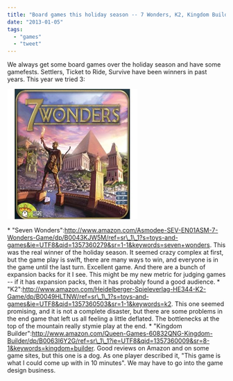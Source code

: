 ```yaml
---
title: "Board games this holiday season -- 7 Wonders, K2, Kingdom Builder"
date: "2013-01-05"
tags: 
  - "games"
  - "tweet"
---
```


We always get some board games over the holiday season and have some gamefests. Settlers, Ticket to Ride, Survive have been winners in past years. This year we tried 3:

[![51DCQm48QxL._SL500_AA300_](images/51DCQm48QxL._SL500_AA300_.jpg)](http://theludwigs.com/2013/01/board-games-this-holiday-season-7-wonders-k2-kingdom-builder/51dcqm48qxl-_sl500_aa300_/)

\* "Seven Wonders":http://www.amazon.com/Asmodee-SEV-EN01ASM-7-Wonders-Game/dp/B0043KJW5M/ref=sr\_1\_1?s=toys-and-games&ie=UTF8&qid=1357360279&sr=1-1&keywords=seven+wonders. This was the real winner of the holiday season. It seemed crazy complex at first, but the game play is swift, there are many ways to win, and everyone is in the game until the last turn. Excellent game. And there are a bunch of expansion backs for it I see. This might be my new metric for judging games -- if it has expansion packs, then it has probably found a good audience. \* "K2":http://www.amazon.com/Heidelberger-Spieleverlag-HE344-K2-Game/dp/B0049HLTNW/ref=sr\_1\_1?s=toys-and-games&ie=UTF8&qid=1357360503&sr=1-1&keywords=k2. This one seemed promising, and it is not a complete disaster, but there are some problems in the end game that left us all feeling a little deflated. The bottlenecks at the top of the mountain really stymie play at the end. \* "Kingdom Builder":http://www.amazon.com/Queen-Games-60832QNG-Kingdom-Builder/dp/B0063I6Y2G/ref=sr\_1\_1?ie=UTF8&qid=1357360009&sr=8-1&keywords=kingdom+builder. Good reviews on Amazon and on some game sites, but this one is a dog. As one player described it, "This game is what I could come up with in 10 minutes". We may have to go into the game design business.
